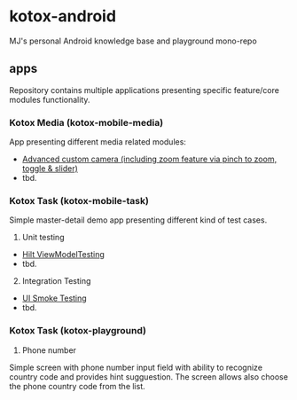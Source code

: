 # kotox-android

MJ's personal Android knowledge base and playground mono-repo

## apps

Repository contains multiple applications presenting specific feature/core modules functionality.

### Kotox Media (kotox-mobile-media)

App presenting different media related modules:

* [Advanced custom camera (including zoom feature via pinch to zoom, toggle & slider)](https://github.com/kotoMJ/kotox-android/tree/main/camera-ui/)
* tbd.

### Kotox Task (kotox-mobile-task)

Simple master-detail demo app presenting different kind of test cases.

1. Unit testing

* [Hilt ViewModelTesting](https://github.com/kotoMJ/kotox-android/blob/main/kotox-mobile-task/src/test/kotlin/cz/kotox/task/list/ui/MainViewModelUnitTest.kt)
* tbd.

2. Integration Testing

* [UI Smoke Testing](https://github.com/kotoMJ/kotox-android/blob/main/kotox-mobile-task/src/androidTest/kotlin/cz/kotox/task/list/TaskMainScreenSmokeTest.kt)
* tbd.

### Kotox Task (kotox-playground)

1. Phone number

Simple screen with phone number input field with ability to recognize country code and provides hint sugguestion. The screen allows also choose the phone country code from the list.

